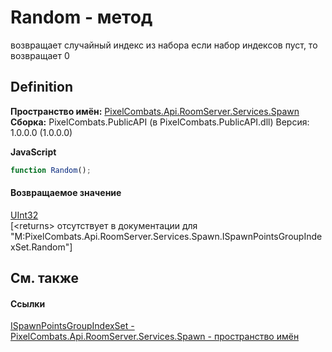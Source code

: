 # Random - метод


возвращает случайный индекс из набора 
если набор индексов пуст, то возвращает 0




## Definition
**Пространство имён:** <a href="0971793b-47eb-58b2-d7a8-6c570042d7d9">PixelCombats.Api.RoomServer.Services.Spawn</a>  
**Сборка:** PixelCombats.PublicAPI (в PixelCombats.PublicAPI.dll) Версия: 1.0.0.0 (1.0.0.0)

**JavaScript**
``` JavaScript
function Random();
```



#### Возвращаемое значение
<a href="https://learn.microsoft.com/dotnet/api/system.uint32" target="_blank" rel="noopener noreferrer">UInt32</a>  
\[&lt;returns&gt; отсутствует в документации для "M:PixelCombats.Api.RoomServer.Services.Spawn.ISpawnPointsGroupIndexSet.Random"\]

## См. также


#### Ссылки
<a href="b9421983-842d-9c77-6abb-2326b8e7f4fb">ISpawnPointsGroupIndexSet - </a>  
<a href="0971793b-47eb-58b2-d7a8-6c570042d7d9">PixelCombats.Api.RoomServer.Services.Spawn - пространство имён</a>  
